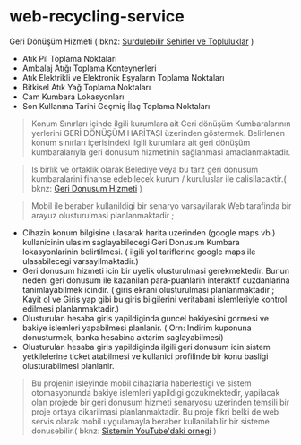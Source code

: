 # web-recycling-service

Geri Dönüşüm Hizmeti ( bknz: <a href="https://www.kureselamaclar.org/amaclar/surdurulebilir-sehirler-ve-topluluklar/" color=red> Surdulebilir Sehirler ve Topluluklar</a> )

- Atık Pil Toplama Noktaları
- Ambalaj Atığı Toplama Konteynerleri
- Atık Elektrikli ve Elektronik Eşyaların Toplama Noktaları
- Bitkisel Atık Yağ Toplama Noktaları
- Cam Kumbara Lokasyonları
- Son Kullanma Tarihi Geçmiş İlaç Toplama Noktaları

> Konum Sınırları içinde ilgili kurumlara ait Geri dönüşüm Kumbaralarının yerlerini GERİ DÖNÜŞÜM HARİTASI üzerinden göstermek. Belirlenen konum sınırları içerisindeki ilgili kurumlara ait geri dönüşüm kumbaralarıyla geri donusum hizmetinin sağlanmasi amaclanmaktadir. 

> Is birlik ve ortaklik olarak Belediye veya bu tarz geri donusum kumbaralarini finanse edebilecek kurum / kuruluslar ile calisilacaktir.( bknz: <a href="http://https://returnandearn.org.au/how-it-works" color=red> Geri Donusum Hizmeti</a> )

> Mobil ile beraber kullanildigi bir senaryo varsayilarak Web tarafinda bir arayuz olusturulmasi planlanmaktadir ;

- Cihazin konum bilgisine ulasarak harita uzerinden (google maps vb.) kullanicinin ulasim saglayabilecegi Geri Donusum Kumbara lokasyonlarinin belirtilmesi. ( ilgili yol tariflerine google maps ile ulasabilecegi varsayilmaktadir.)
- Geri donusum hizmeti icin bir uyelik olusturulmasi gerekmektedir. Bunun nedeni geri donusum ile kazanilan para-puanlarin interaktif cuzdanlarina tanimlayabilmek icindir. ( giris ekrani olusturulmasi planlanmaktadir ; Kayit ol ve Giris yap gibi bu giris bilgilerini veritabani islemleriyle kontrol edilmesi planlanmaktadir.)
- Olusturulan hesaba giris yapildiginda guncel bakiyesini gormesi ve bakiye islemleri yapabilmesi planlanir. ( Orn: Indirim kuponuna donusturmek, banka hesabina aktarim saglayabilmesi)
- Olusturulan hesaba giris yapildiginda ilgili geri donusum icin sistem yetkilelerine ticket atabilmesi ve kullanici profilinde bir konu basligi olusturabilmesi planlanir.

> Bu projenin isleyinde mobil cihazlarla haberlestigi ve sistem otomasyonunda bakiye islemleri yapildigi gozukmektedir, yapilacak olan projede bir geri donusum hizmeti senaryosu uzerinden temsili bir proje ortaya cikarilmasi planlanmaktadir. Bu proje fikri belki de web servis olarak mobil uygulamayla beraber kullanilabilir bir sisteme donusebilir.( bknz: <a href="https://www.youtube.com/watch?v=fXI60fbWl6g" color=red> Sistemin YouTube'daki ornegi</a> )
